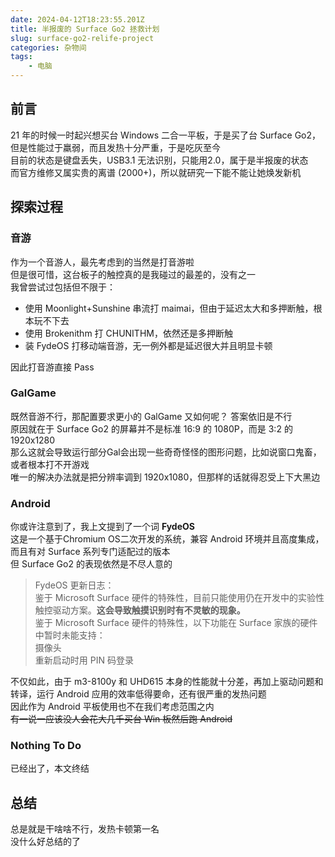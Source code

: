 ```yaml
---
date: 2024-04-12T18:23:55.201Z
title: 半报废的 Surface Go2 拯救计划
slug: surface-go2-relife-project
categories: 杂物间
tags: 
    - 电脑
---
```


## 前言
21 年的时候一时起兴想买台 Windows 二合一平板，于是买了台 Surface Go2，但是性能过于羸弱，而且发热十分严重，于是吃灰至今  
目前的状态是键盘丢失，USB3.1 无法识别，只能用2.0，属于是半报废的状态  
而官方维修又属实贵的离谱 (2000+)，所以就研究一下能不能让她焕发新机

## 探索过程

### 音游
作为一个音游人，最先考虑到的当然是打音游啦  
但是很可惜，这台板子的触控真的是我碰过的最差的，没有之一  
我曾尝试过包括但不限于：

- 使用 Moonlight+Sunshine 串流打 maimai，但由于延迟太大和多押断触，根本玩不下去  
- 使用 Brokenithm 打 CHUNITHM，依然还是多押断触  
- 装 FydeOS 打移动端音游，无一例外都是延迟很大并且明显卡顿  

因此打音游直接 Pass  

### GalGame
既然音游不行，那配置要求更小的 GalGame 又如何呢？
答案依旧是不行  
原因就在于 Surface Go2 的屏幕并不是标准 16:9 的 1080P，而是 3:2 的 1920x1280  
那么这就会导致运行部分Gal会出现一些奇奇怪怪的图形问题，比如说窗口鬼畜，或者根本打不开游戏  
唯一的解决办法就是把分辨率调到 1920x1080，但那样的话就得忍受上下大黑边  

### Android
你或许注意到了，我上文提到了一个词 **FydeOS**  
这是一个基于Chromium OS二次开发的系统，兼容 Android 环境并且高度集成，而且有对 Surface 系列专门适配过的版本  
但 Surface Go2 的表现依然是不尽人意的  

> FydeOS 更新日志：  
> 鉴于 Microsoft Surface 硬件的特殊性，目前只能使用仍在开发中的实验性触控驱动方案。**这会导致触摸识别时有不灵敏的现象。**  
> 鉴于 Microsoft Surface 硬件的特殊性，以下功能在 Surface 家族的硬件中暂时未能支持：  
> 摄像头  
> 重新启动时用 PIN 码登录  

不仅如此，由于 m3-8100y 和 UHD615 本身的性能就十分差，再加上驱动问题和转译，运行 Android 应用的效率低得要命，还有很严重的发热问题  
因此作为 Android 平板使用也不在我们考虑范围之内  
<del>有一说一应该没人会花大几千买台 Win 板然后跑 Android</del>  

### Nothing To Do
已经出了，本文终结

## 总结
总是就是干啥啥不行，发热卡顿第一名  
没什么好总结的了
